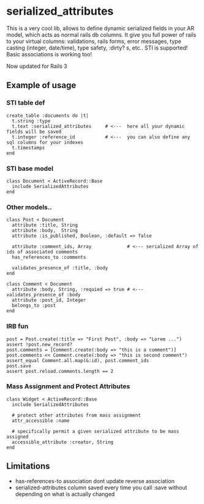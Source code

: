 serialized_attributes
=====================

This is a very cool lib, allows to define dynamic serialized fields in your AR model, which acts as normal rails db columns.
It give you full power of rails to your virtual columns: validations, rails forms, error messages, type casting
(integer, date/time), type safety, :dirty? s, etc.. STI is supported! Basic associations is working too!

Now updated for Rails 3

Example of usage
----------------

### STI table def

    create_table :documents do |t|
      t.string :type
      t.text :serialized_attributes     # <---  here all your dynamic fields will be saved
      t.integer :reference_id           # <---  you can also define any sql columns for your indexes
      t.timestamps
    end

### STI base model

    class Document < ActiveRecord::Base
      include SerializedAttributes
    end

### Other models..

    class Post < Document
      attribute :title, String
      attribute :body,  String
      attribute :is_published, Boolean, :default => false

      attribute :comment_ids, Array             # <--- serialized Array of ids of associated comments
      has_references_to :comments

      validates_presence_of :title, :body
    end

    class Comment < Document
      attribute :body, String, :requied => true # <--- validates_presence_of :body
      attribute :post_id, Integer
      belongs_to :post
    end

### IRB fun

    post = Post.create(:title => "First Post", :body => "Lorem ...")
    assert !post.new_record?
    post.comments = [Comment.create(:body => "this is a comment")]
    post.comments << Comment.create(:body => "this is second comment")
    assert_equal Comment.all.map(&:id), post.comment_ids
    post.save
    assert post.reload.comments.length == 2

### Mass Assignment and Protect Attributes

    class Widget < ActiveRecord::Base
      include SerializedAttributes

      # protect other attributes from mass assignment
      attr_accessible :name

      # specifically permit a given serialized attribute to be mass assigned
      accessible_attribute :creator, String
    end

Limitations
----------------
- has-references-to association dont update reverse association
- serialized-attributes column saved every time you call :save without depending on what is actually changed